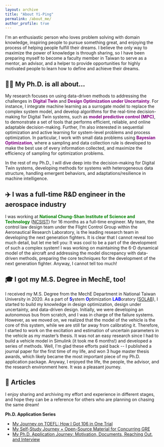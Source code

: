 ```yaml
---
layout: archive
title: "About Yi-Ping"
permalink: /about_me/
author_profile: true
---
```


I'm an enthusiastic person who loves problem solving with domain knowledge, inspiring people to pursue something great, and enjoying the process of helping people fulfill their dreams.  I believe the only way to maximize the power of knowledge is through sharing, so I have been preparing myself to become a faculty member in Taiwan to serve as a mentor, an advisor, and a helper to provide opportunities for highly motivated people to learn how to define and achieve their dreams. 


:man_student: My Ph.D. is all about...
-----

My research focuses on using data-driven methods to addressing the challenges in <span style="color:purple">**Digital Twin**</span> and <span style="color:purple">**Design Optimization under Uncertainty**</span>. For instance, I integrate machine learning as a surrogate model to replace the complex system model, and develop algorithms for the real-time decision-making for Digital Twin systems, such as <span style="color:purple">**model predictive control (MPC)**</span>, to demonstrate a set of tools that performs efficient, reliable, and online adaptable decision-making. Further, I’m also interested in sequential optimization and active learning for system-level problems and process optimization. In particular, I work with small data problems using <span style="color:purple">**Bayesian Optimization**</span>, where a sampling and data collection rule is developed to make the best use of every information collected, and maximize the efficiency of sampling for optimization problems.  

In the rest of my Ph.D., I will dive deep into the decision-making for Digital Twin systems, developing methods for systems with heterogeneous data structure, handling emergent behaviors, and adaptations/resilience in machine intelligence. 

:airplane: I was a full-time R&D engineer in the aerospace industry 
------

I was working at <span style="color:green">**National Chung-Shan Institute of Science and Technology**</span> ([NCSIST](https://www.ncsist.org.tw/eng/csistdup/main/Default.aspx)) for 16 months as a full-time engineer. My team, the control law design team under the Flight Control Group within the Aeronautical Research Laboratory, is the leading research team in developing the next generation fighters. It is clear that I cannot reveal too much detail, but let me tell you: It was cool to be a part of the development of such a complex system! I was working on maintaining the 6-D dynamical model of the aircraft and addressing the model discrepancy with data-driven methods, preparing the core techniques for the development of the next generation fighter. Anyway, I cannot tell too much!

:mortar_board: I got my M.S. Degree in MechE, too! 
------

I received my M.S. Degree from the MechE Department in National Taiwan University in 2020. As a part of <span style="color:blue">**S**</span>ystem <span style="color:blue">**O**</span>ptimization <span style="color:blue">**LAB**</span>oratory ([SOLAB](https://solab-ntu.github.io/)), I started to build my knowledge in design optimization, design under uncertainty, and data-driven design. Initially, we were developing an autonomous bus from scratch, and I was in charge of the failure systems. However, as we moved on, we realized that the model of the vehicle is the core of this system, while we are still far away from calibrating it. Therefore, I started to work on the excitation and estimation of uncertain parameters in the vehicle as my master’s thesis. It was not an easy research since I had to build a vehicle model in Simulink (it took me 6 months!) and developed a series of methods. Well, I'm glad these efforts paid back -- I published a journal paper for the first time of my life, and won 3 huge master thesis awards, which likely became the most important piece of my Ph.D. application package. Anyway, I enjoyed the life, the people, the advisor, and the research environment here. It was a pleasant journey. 

:newspaper: Articles
------

I enjoy sharing and archiving my effort and experience in different stages, and hope they can be a reference for others who are planning on chasing the same dream!

**Ph.D. Application Series**
* [My Journey on TOEFL: How I Got 106 in One Trial](https://hackmd.io/bBUruFEWRpun8oP1USn0Lg)
* [My Self-Study Journey + Open-Source Material for Concurring GRE](https://hackmd.io/yg-pefAgTk2HOGCNN-D0FQ)
* [My Ph.D. Application Journey: Motivation, Documents, Reaching Out, and Interview](https://hackmd.io/PI4AiHXwQPilbMTuHBOBqQ#申請文件預備)

